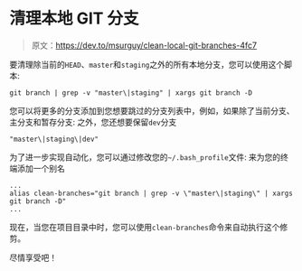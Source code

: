 # 清理本地 GIT 分支

> 原文：<https://dev.to/msurguy/clean-local-git-branches-4fc7>

要清理除当前的`HEAD`、`master`和`staging`之外的所有本地分支，您可以使用这个脚本:

```
git branch | grep -v "master\|staging" | xargs git branch -D 
```

您可以将更多的分支添加到您想要跳过的分支列表中，例如，如果除了当前分支、主分支和暂存分支:
之外，您还想要保留`dev`分支

```
"master\|staging\|dev" 
```

为了进一步实现自动化，您可以通过修改您的`~/.bash_profile`文件:
来为您的终端添加一个别名

```
...
alias clean-branches="git branch | grep -v \"master\|staging\" | xargs git branch -D"
... 
```

现在，当您在项目目录中时，您可以使用`clean-branches`命令来自动执行这个修剪。

尽情享受吧！